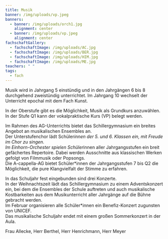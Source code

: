 ```yaml
---
title: Musik
banner: /img/uploads/vp.jpeg
banners:
  - banner: /img/uploads/orch1.jpg
    alignment: center
  - banner: /img/uploads/vp.jpeg
    alignment: center
fachschaftGallery:
  - fachschaftImage: /img/uploads/AC.jpg
  - fachschaftImage: /img/uploads/BER.jpg
  - fachschaftImage: /img/uploads/HIM.jpg
  - fachschaftImage: /img/uploads/ME.jpg
teachers: " "
tags:
  - fach
---
```

Musik wird in Jahrgang 5 einstündig und in den Jahrgängen 6 bis 8 durchgehend zweistündig unterrichtet. Im Jahrgang 10 wechselt der Unterricht epochal mit dem Fach Kunst. 

In der Oberstufe gibt es die Möglichkeit, Musik als Grundkurs anzuwählen. In der Stufe Q1 kann der vokalpraktische Kurs (VP) belegt werden. 

Im Rahmen des AG-Unterrichts bietet das Schillergymnasium ein breites Angebot an musikalischen Ensembles an. \
Der Unterstufenchor lädt Schüler*innen der 5. und 6. Klassen ein, mit Freude im Chor zu singen. \
Im Einhorn-Orchester spielen Schüler*innen aller Jahrgangsstufen ein breit gefächertes Repertoire. Dabei werden Ausschnitte aus klassischen Werken gefolgt von Filmmusik oder Popsongs. \
Die A-cappella-AG bietet Schüler*innen der Jahrgangsstufen 7 bis Q2 die Möglichkeit, die pure Klangvielfalt der Stimme zu erfahren. 

In das Schuljahr fest eingebunden sind drei Konzerte. \
In der Weihnachtszeit lädt das Schillergymnasium zu einem Adventskonzert ein, bei dem die Ensembles der Schule auftreten und auch musikalische Kostbarkeiten aus dem Musikunterricht aller Jahrgänge auf die Bühne gebracht werden.  \
Im Februar organisieren alle Schüler*innen ein Benefiz-Konzert zugunsten von UNICEF. \
Das musikalische Schuljahr endet mit einem großen Sommerkonzert in der Aula.

Frau Allecke, Herr Berthel, Herr Henrichmann, Herr Meyer